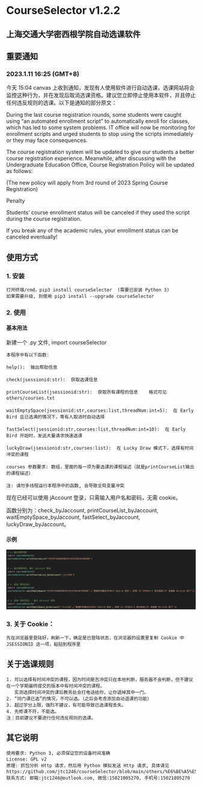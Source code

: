 # CourseSelector v1.2.2

## 上海交通大学密西根学院自动选课软件

## 重要通知

### 2023.1.11 16:25 (GMT+8)

今天 15:04 canvas 上收到通知，发现有人使用软件进行自动选课，选课网站将会监控这种行为，并在发现后取消选课资格。建议您立即停止使用本软件，并且停止任何违反规则的选课。以下是通知的部分原文：

During the last course registration rounds, some students were caught using “an automated enrollment script” to automatically enroll for classes, which has led to some system problems. IT office will now be monitoring for enrollment scripts and urged students to stop using the scripts immediately or they may face consequences.

The course registration system will be updated to give our students a better course registration experience. Meanwhile, after discussing with the Undergraduate Education Office, Course Registration Policy will be updated as follows:

(The new policy will apply from 3rd round of 2023 Spring Course Registration)

Penalty

Students’ course enrollment status will be canceled if they used the script during the course registration.

If you break any of the academic rules, your enrollment status can be canceled eventually!

## 使用方式

### 1. 安装

    打开终端/cmd，pip3 install courseSelector  (需要已安装 Python 3)
    如果需要升级, 则使用 pip3 install --upgrade courseSelector

### 2. 使用

#### 基本用法

新建一个 .py 文件, import courseSelector

    本程序中有以下函数:
    
    help():  输出帮助信息
    
    check(jsessionid:str):  获取选课信息
    
    printCourseList(jsessionid:str):  获取所有课程的信息    格式可见 others/courses.txt
    
    waitEmptySpace(jsessionid:str,courses:list,threadNum:int=5):  在 Early Bird 且已选满的情况下，等有人取消时自动选择
    
    fastSelect(jsessionid:str,courses:list,threadNum:int=10):  在 Early Bird 开始时，发送大量请求快速选课
    
    luckyDraw(jsessionid:str,courses:list):  在 Lucky Draw 模式下，选择有时间冲突的课程
    
    courses 参数要求: 数组，里面的每一项为要选课的课程描述（就是printCourseList输出的课程描述）
    
    注: 请勿多线程运行本程序中的函数, 会导致全局变量冲突

现在已经可以使用 jAccount 登录，只需输入用户名和密码，无需 cookie。

函数分别为：check_byJaccount, printCourseList_byJaccount, waitEmptySpace_byJaccount, fastSelect_byJaccount, luckyDraw_byJaccount。

#### 示例

<img src="others/代码示例.png">

### 3. 关于 Cookie：
    先在浏览器里登陆好，刷新一下，确定是已登陆状态，在浏览器的设置里复制 Cookie 中 JSESSIONID 这一项，粘贴到程序里

## 关于选课规则

    1. 可以选择有时间冲突的课程，因为时间是否冲突只在本地判断，服务器不会判断，但不建议在一个学期最终提交的版本中有时间冲突的课程。
       实测选择时间冲突的课后教务处会打电话给你，让你退掉其中一门。
    2. “同门课已选”的情况，不可以选。（之后会考虑添加自动退课的功能）
    3. 超过学分上限，强烈不建议，有可能导致已选课程丢失。
    4. 先修课不符，不能选。
    注：目前建议不要进行任何违反规则的选课。

## 其它说明

    使用要求: Python 3, 必须保证您的设备时间准确
    License: GPL v2
    原理: 抓包分析 Http 请求，然后用 Python 模拟发送 Http 请求, 具体请见 https://github.com/jtc1246/courseSelector/blob/main/others/%E6%8E%A5%E5%8F%A3%E5%88%86%E6%9E%90.pdf
    联系方式: 邮箱:jtc1246@outlook.com, 微信:15021805270, 手机号:15021805270

